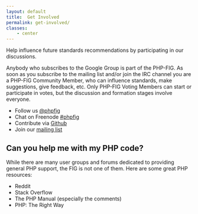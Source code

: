 ```yaml
---
layout: default
title:  Get Involved
permalink: get-involved/
classes:
    - center
---
```


<div class="markdown">
    <p>Help influence future standards recommendations by participating in our discussions.</p>
    <p>Anybody who subscribes to the Google Group is part of the PHP-FIG. As soon as you subscribe to the mailing list and/or join the IRC channel you are a PHP-FIG Community Member, who can influence standards, make suggestions, give feedback, etc. Only PHP-FIG Voting Members can start or participate in votes, but the discussion and formation stages involve everyone.</p>
</div>

<ul class="get_involved_links">
    <li class="get_involved_links__item get_involved_links__item--twitter">
        Follow us <a class="get_involved_links__link" href="https://twitter.com/phpfig">@phpfig</a>
    </li>
    <li class="get_involved_links__item get_involved_links__item--irc">
        Chat on Freenode <a class="get_involved_links__link" href="/irc/">#phpfig</a>
    </li>
    <li class="get_involved_links__item get_involved_links__item--github">
        Contribute via <a class="get_involved_links__link" href="https://github.com/php-fig">Github</a>
    </li>
    <li class="get_involved_links__item get_involved_links__item--mailing_list">
        Join our <a class="get_involved_links__link" href="https://groups.google.com/forum/?fromgroups#!forum/php-fig">mailing list</a>
    </li>
</ul>

<div class="markdown">
    <h2>Can you help me with my PHP code?</h2>
    <p>While there are many user groups and forums dedicated to providing general PHP support, the FIG is not one of them. Here are some great PHP resources:</p>
    <ul>
        <li>Reddit</li>
        <li>Stack Overflow</li>
        <li>The PHP Manual (especially the comments)</li>
        <li>PHP: The Right Way</li>
    </ul>
</div>